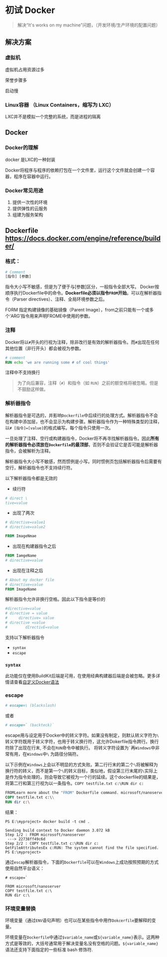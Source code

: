 # 初试 Docker

> 解决“It's works on my machine”问题，（开发环境/生产环境的配置问题）

## 解决方案

###  虚拟机

虚拟机占用资源过多

荣誉步骤多

启动慢

### Linux容器 （Linux Containers，缩写为 LXC）

LXC并不是模拟一个完整的系统，而是进程的隔离

## Docker

### Docker的理解

docker 是LXC的一种封装

Docker将程序与程序的依赖打包在一个文件里，运行这个文件就会创建一个容器，程序在容器中运行。

### Docker常见用途

1. 提供一次性的环境
2. 提供弹性的云服务
3. 组建为服务架构

## Dockerfile https://docs.docker.com/engine/reference/builder/
### 格式：
```dockerfile
# Comment
[指令] [参数]
```
指令大小写不敏感，但是为了便于与[参数]区分，一般指令全部大写。
Docker按顺序执行Dockerfile中的命令。**Dockerfile必须以指令`FROM`开始**。可以在解析器指令（Parser directives）、注释、全局环境参数之后。

FORM 指定构建镜像的基础镜像（Parent Image），from之前只能有一个或多个‘ARG’指令用来声明FROME中使用的参数。
### 注释
Docker将以`#`开头的行视为注释，除非改行是有效的解析器指令。而`#`出现在任何其他位置（非行开头）都会被视为参数。
```dockerfile
# comment
RUN echo 'we are running some # of cool things'

```
注释中不支持换行
>为了向后兼容，注释（`#`）和指令（如 `RUN`）之前的额空格将被忽略。但是不鼓励这样做。

### 解析器指令
解析器指令是可选的，并影响`Dockerfile`中后续行的处理方式。解析器指令不会在构建中添加层，也不会显示为构建步骤。解析器指令作为一种特殊类型的注释，以`# [指令]=[value]`的格式编写。每个指令只使用一次。

一旦处理了注释、空行或构建器指令，Docker将不再寻找解析器指令。因此**所有的解析器指令必须放在`Dockerfile`的最顶部**，否则不会验证它是否可能是解析器指令，会被解析为注释。

解析器指令大小写不敏感，然而惯例是小写。同时惯例页包括解析器指令后需要有空行，解析器指令也不支持续行符。

以下解析器指令都是无效的
- 续行符
```dockerfile
# direct \
tive=value
```
- 出现了两次
```dockerfile
# directive=value1
# directive=value2

FROM ImageNmae
```
- 出现在构建器指令之后
```dockerfile
FROM IamgeName
# directive=value
```
- 出现在注释之后
```dockerfile
# About my docker file
# directive=value
FROM ImageName
```
解析器指令允许非换行空格。因此以下指令是等价的
```dockerfile
#directive=value
# directive = value
#     directive= value
# directive =value
#        dIrectivE=value
```

支持以下解析器指令
- `syntax`
- `escape`

### `syntax`

此功能仅在使用BuildKit后端是可用，在使用经典构建器后端是会被忽略。更多详情请查看[自定义Docker语法](https://docs.docker.com/build/buildkit/dockerfile-frontend/)

### escape
```dockerfile
# escape=\ (blackslash)
```
或者
```dockerfile
# escape=` (backteck)`
```
escape用与设定用于Docker中的转义字符。如果没有制定，则默认转义字符为`\`
转义字符既用于转义字符，也用于转义换行符，这允许Dokerfile指令跨行。换行符除了出现在行末, 不会在`RUN`命令中被执行。
将转义字符设置为`` ` ``再`Windows`中非常有用，在`Windows`中`\` 为路径分隔符。

以下示例在`Windows`上会以不明显的方式失败。第二行行末的第二个`\`将被解释为换行符的转义，而不是第一个`\`的转义目标，类似地，假设第三行末尾的`\`实际上是作为指令处理的，则会导致它被视为一个行的延续。这个dockerfile的结果是，将第二行和第三行视为以一条指令。`COPY testfile.txt c:\RUN dir c:`
```dockerfile
FROMLearn more about the "FROM" Dockerfile command. microsoft/nanoserver
COPY testfile.txt c:\\
RUN dir c:\
```
结果：
```
PS E:\myproject> docker build -t cmd .

Sending build context to Docker daemon 3.072 kB
Step 1/2 : FROM microsoft/nanoserver
 ---> 22738ff49c6d
Step 2/2 : COPY testfile.txt c:\RUN dir c:
GetFileAttributesEx c:RUN: The system cannot find the file specified.
PS E:\myproject>
```

通过`escap`解析器指令，下面的`Dockerfile`可以在`Windows`上成功按照预期的方式使用自然平台语义：
```dockfile
# escape=`

FROM microsoft/nanoserver
COPY testfile.txt c:\
RUN dir c:\
```

### 环境变量替换

环境变量（通过`ENV`语句声明）也可以在某些指令中用作`Dokcerfile`要解释的变量。

环境变量在`Dockerfile`中通过`$variable_name`或`${variable_name}`表示。这两种方式是等效的，大括号通常用于解决变量名没有空格的问题。`${variable_name}`语法还支持下面指定的一些标准 bash 修饰符.











